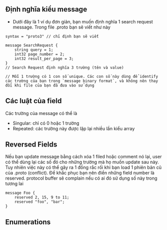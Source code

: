 ## Định nghĩa kiểu message
- Dưới đây là 1 ví dụ đơn giản, bạn muốn định nghĩa 1 search request message. Trong file .proto bạn sẽ viết như này

```
syntax = "proto3" // chỉ định bạn sẽ viết

message SearchRequest {
    string query = 1;
    int32 page_number = 2;
    int32 result_per_page = 3;
}
// Search Request định nghĩa 3 trường (tên và value)

// Mỗi 1 trường có 1 con số unique. Các con số này dùng để identify các trường của bạn trong `message binary format`, và không nên thay đổi khi file của bạn đã đưa vào sử dụng
```

## Các luật của field

Các trường của message có thể là
- Singular: chỉ có 0 hoặc 1 trường
- Repeated: các trường này được lặp lại nhiều lần kiểu array

## Reversed Fields
Nếu bạn update message bằng cách xóa 1 filed hoặc comment nó lại, user có thể dùng lại các số đó cho những trường mà họ muốn update sau này. Tuy nhiên việc này có thể gây ra 1 đống rắc rối khi bạn load 1 phiên bản cũ của .proto (conflict). Để khắc phục bạn nên điền những field number là reserved. protocol buffer sẽ complain nếu có ai đó sử dụng số này trong tương lai

```
message Foo {
    reserved 2, 15, 9 to 11;
    reserved "foo", "bar";
}
```

## Enumerations
